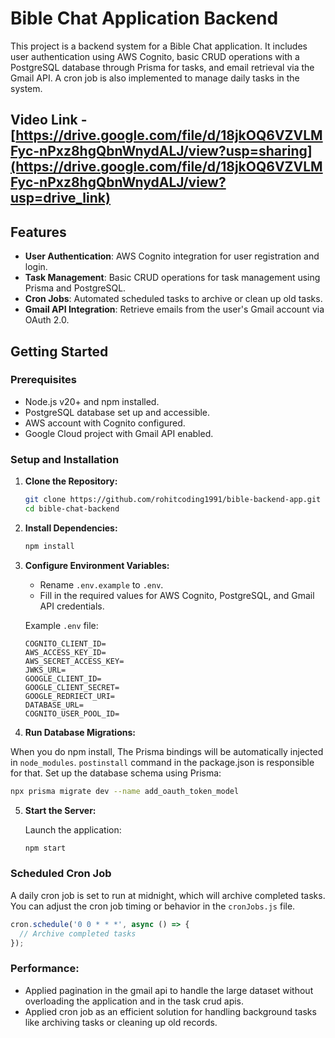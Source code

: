 
# Bible Chat Application Backend

This project is a backend system for a Bible Chat application. It includes user authentication using AWS Cognito, basic CRUD operations with a PostgreSQL database through Prisma for tasks, and email retrieval via the Gmail API. A cron job is also implemented to manage daily tasks in the system.

## Video Link - [https://drive.google.com/file/d/18jkOQ6VZVLMFyc-nPxz8hgQbnWnydALJ/view?usp=sharing](https://drive.google.com/file/d/18jkOQ6VZVLMFyc-nPxz8hgQbnWnydALJ/view?usp=drive_link)

## Features

- **User Authentication**: AWS Cognito integration for user registration and login.
- **Task Management**: Basic CRUD operations for task management using Prisma and PostgreSQL.
- **Cron Jobs**: Automated scheduled tasks to archive or clean up old tasks.
- **Gmail API Integration**: Retrieve emails from the user's Gmail account via OAuth 2.0.

## Getting Started

### Prerequisites

- Node.js v20+ and npm installed.
- PostgreSQL database set up and accessible.
- AWS account with Cognito configured.
- Google Cloud project with Gmail API enabled.

### Setup and Installation

1. **Clone the Repository:**

   ```bash
   git clone https://github.com/rohitcoding1991/bible-backend-app.git
   cd bible-chat-backend
   ```

2. **Install Dependencies:**

   ```bash
   npm install
   ```

3. **Configure Environment Variables:**

   - Rename `.env.example` to `.env`.
   - Fill in the required values for AWS Cognito, PostgreSQL, and Gmail API credentials.

   Example `.env` file:
   ```env
   COGNITO_CLIENT_ID=
   AWS_ACCESS_KEY_ID=
   AWS_SECRET_ACCESS_KEY=
   JWKS_URL=
   GOOGLE_CLIENT_ID=
   GOOGLE_CLIENT_SECRET=
   GOOGLE_REDRIECT_URI=
   DATABASE_URL=
   COGNITO_USER_POOL_ID=
   ```

4. **Run Database Migrations:**

  When you do npm install, The Prisma bindings will be automatically injected in `node_modules`. `postinstall` command in the package.json is responsible for that. Set up the database schema using Prisma:

   ```bash
   npx prisma migrate dev --name add_oauth_token_model
   ```

5. **Start the Server:**

   Launch the application:

   ```bash
   npm start
   ```

### Scheduled Cron Job

A daily cron job is set to run at midnight, which will archive completed tasks. You can adjust the cron job timing or behavior in the `cronJobs.js` file.

```javascript
cron.schedule('0 0 * * *', async () => {
  // Archive completed tasks
});

```

### Performance:

- Applied pagination in the gmail api to handle the large dataset without overloading the application and in the task crud apis.
- Applied cron job as an efficient solution for handling background tasks like archiving tasks or cleaning up old records.

